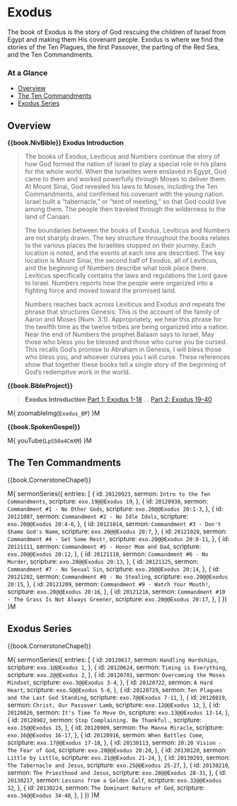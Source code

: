 # Exodus

The book of Exodus is the story of God rescuing the children of Israel
from Egypt and making them His covenant people. Exodus is where we
find the stories of the Ten Plagues, the first Passover, the parting
of the Red Sea, and the Ten Commandments.


### At a Glance

- [Overview](#overview)
- [The Ten Commandments](#the-ten-commandments)
- [Exodus Series](#exodus-series)


## Overview


**{{book.NivBible}} Exodus Introduction**

> The books of Exodus, Leviticus and Numbers continue the story of how
> God formed the nation of Israel to play a special role in his plans
> for the whole world. When the Israelites were enslaved in Egypt, God
> came to them and worked powerfully through Moses to deliver them. At
> Mount Sinai, God revealed his laws to Moses, including the Ten
> Commandments, and confirmed his covenant with the young nation. Israel
> built a “tabernacle,” or “tent of meeting,” so that God could live
> among them. The people then traveled through the wilderness to the
> land of Canaan.
> 
> The boundaries between the books of Exodus, Leviticus and Numbers are
> not sharply drawn. The key structure throughout the books relates to
> the various places the Israelites stopped on their journey. Each
> location is noted, and the events at each one are described. The key
> location is Mount Sinai; the second half of Exodus, all of Leviticus,
> and the beginning of Numbers describe what took place there. Leviticus
> specifically contains the laws and regulations the Lord gave to
> Israel. Numbers reports how the people were organized into a fighting
> force and moved toward the promised land.
> 
> Numbers reaches back across Leviticus and Exodus and repeats the
> phrase that structures Genesis: This is the account of the family of
> Aaron and Moses (Num. 3:1). Appropriately, we hear this phrase for the
> twelfth time as the twelve tribes are being organized into a
> nation. Near the end of Numbers the prophet Balaam says to Israel, May
> those who bless you be blessed and those who curse you be cursed. This
> recalls God’s promise to Abraham in Genesis, I will bless those who
> bless you, and whoever curses you I will curse. These references show
> that together these books tell a single story of the beginning of
> God’s redemptive work in the world.


**{{book.BibleProject}}**

> **Exodus Introduction**
> [Part 1: Exodus 1-18](https://bibleproject.com/explore/video/exodus-1-18/) ...
> [Part 2: Exodus 19-40](https://bibleproject.com/explore/video/exodus-19-40/)

M{ zoomableImg(`Exodus_BP`) }M


**{{book.SpokenGospel}}**

M{ youTube(`LpS50a4CmXM`) }M



## The Ten Commandments

{{book.CornerstoneChapel}}

M{ sermonSeries({
  entries: [
    { id: `20120923`, sermon: `Intro to the Ten Commandments`,                     scripture: `exo.19@@Exodus 19`,      },
    { id: `20120930`, sermon: `Commandment #1 - No Other Gods`,                    scripture: `exo.20@@Exodus 20:1-3`,  },
    { id: `20121007`, sermon: `Commandment #2 - No Idle Idols`,                    scripture: `exo.20@@Exodus 20:4-6`,  },
    { id: `20121014`, sermon: `Commandment #3 - Don't Shame God's Name`,           scripture: `exo.20@@Exodus 20:7`,    },
    { id: `20121028`, sermon: `Commandment #4 - Get Some Rest!`,                   scripture: `exo.20@@Exodus 20:8-11`, },
    { id: `20121111`, sermon: `Commandment #5 - Honor Mom and Dad`,                scripture: `exo.20@@Exodus 20:12`,   },
    { id: `20121118`, sermon: `Commandment #6 - No Murder`,                        scripture: `exo.20@@Exodus 20:13`,   },
    { id: `20121125`, sermon: `Commandment #7 - No Sexual Sin`,                    scripture: `exo.20@@Exodus 20:14`,   },
    { id: `20121202`, sermon: `Commandment #8 - No Stealing`,                      scripture: `exo.20@@Exodus 20:15`,   },
    { id: `20121209`, sermon: `Commandment #9 - Watch Your Mouth!`,                scripture: `exo.20@@Exodus 20:16`,   },
    { id: `20121216`, sermon: `Commandment #10 - The Grass Is Not Always Greener`, scripture: `exo.20@@Exodus 20:17`,   },
  ]
}) }M


## Exodus Series

{{book.CornerstoneChapel}}

M{ sermonSeries({
  entries: [
    { id: `20120617`, sermon: `Handling Hardships`,                    scripture: `exo.1@@Exodus 1`,       },
    { id: `20120624`, sermon: `Timing is Everything`,                  scripture: `exo.2@@Exodus 2`,       },
    { id: `20120701`, sermon: `Overcoming the Moses Mindset`,          scripture: `exo.3@@Exodus 3-4`,     },
    { id: `20120722`, sermon: `A Hard Heart`,                          scripture: `exo.5@@Exodus 5-6`,     },
    { id: `20120729`, sermon: `Ten Plagues and the Last God Standing`, scripture: `exo.7@@Exodus 7-11`,    },
    { id: `20120819`, sermon: `Christ, Our Passover Lamb`,             scripture: `exo.12@@Exodus 12`,     },
    { id: `20120826`, sermon: `It's Time To Move On`,                  scripture: `exo.13@@Exodus 13-14`,  },
    { id: `20120902`, sermon: `Stop Complaining. Be Thankful.`,        scripture: `exo.15@@Exodus 15`,     },
    { id: `20120909`, sermon: `The Manna Miracle`,                     scripture: `exo.16@@Exodus 16-17`,  },
    { id: `20120916`, sermon: `When Battles Come`,                     scripture: `exo.17@@Exodus 17-18`,  },
    { id: `20130113`, sermon: `20:20 Vision - The Fear of God`,        scripture: `exo.20@@Exodus 20:20`,  },
    { id: `20130120`, sermon: `Little by Little`,                      scripture: `exo.21@@Exodus 21-24`,  },
    { id: `20130203`, sermon: `The Tabernacle and Jesus`,              scripture: `exo.25@@Exodus 25-27`,  },
    { id: `20130210`, sermon: `The Priesthood and Jesus`,              scripture: `exo.28@@Exodus 28-31`,  },
    { id: `20130217`, sermon: `Lessons from a Golden Calf`,            scripture: `exo.32@@Exodus 32`,     },
    { id: `20130224`, sermon: `The Dominant Nature of God`,            scripture: `exo.34@@Exodus 34-40`,  },
  ]
}) }M
